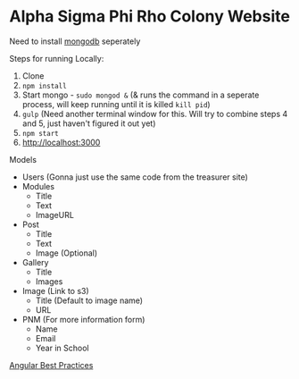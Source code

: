 # Alpha Sigma Phi Rho Colony Website

Need to install  [mongodb](https://www.mongodb.org/) seperately

Steps for running Locally: 

1. Clone
2. `npm install`
3. Start mongo - `sudo mongod &` (& runs the command in a seperate process, will keep running until it is killed `kill pid`)
4. `gulp` (Need another terminal window for this. Will try to combine steps 4 and 5, just haven't figured it out yet)
5. `npm start`
6. [http://localhost:3000](http://localhost:3000)


Models
* Users (Gonna just use the same code from the treasurer site)
* Modules
    - Title
    - Text
    - ImageURL
* Post 
    - Title
    - Text
    - Image (Optional)
* Gallery
    - Title
    - Images
* Image (Link to s3)
    - Title (Default to image name)
    - URL
* PNM (For more information form)
    - Name
    - Email
    - Year in School

[Angular Best Practices](https://github.com/johnpapa/angular-styleguide)
